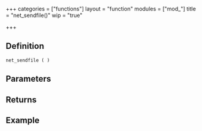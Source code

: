 +++
categories = ["functions"]
layout = "function"
modules = ["mod_"]
title = "net_sendfile()"
wip = "true"

+++

## Definition

    net_sendfile ( )

## Parameters

## Returns

## Example

```
```
